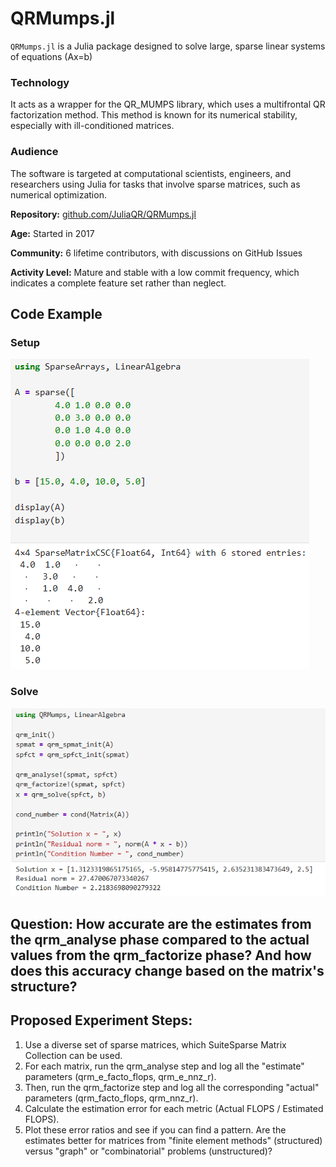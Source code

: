 # **QRMumps.jl**

`QRMumps.jl` is a Julia package designed to solve large, sparse linear systems of equations (Ax=b)

### **Technology**

It acts as a wrapper for the QR\_MUMPS library, which uses a multifrontal QR factorization method. This method is known for its numerical stability, especially with ill-conditioned matrices.

### **Audience**

The software is targeted at computational scientists, engineers, and researchers using Julia for tasks that involve sparse matrices, such as numerical optimization.

**Repository:** [github.com/JuliaQR/QRMumps.jl](https://www.google.com/search?q=https://github.com/JuliaQR/QRMumps.jl)

**Age:** Started in 2017

**Community:** 6 lifetime contributors, with discussions on GitHub Issues

**Activity Level:** Mature and stable with a low commit frequency, which indicates a complete feature set rather than neglect.

## **Code Example**

### **Setup**

![Screenshot of setup code](img/setup.png)

### **Solve**

![Screenshot of solution code](img/solution.png)

## **Question:** How accurate are the estimates from the qrm\_analyse phase compared to the actual values from the qrm\_factorize phase? And how does this accuracy change based on the matrix's structure?

## **Proposed Experiment Steps:** 

1. Use a diverse set of sparse matrices, which SuiteSparse Matrix Collection can be used.  
2. For each matrix, run the qrm\_analyse step and log all the "estimate" parameters (qrm\_e\_facto\_flops, qrm\_e\_nnz\_r).  
3. Then, run the qrm\_factorize step and log all the corresponding "actual" parameters (qrm\_facto\_flops, qrm\_nnz\_r).  
4. Calculate the estimation error for each metric (Actual FLOPS / Estimated FLOPS).  
5. Plot these error ratios and see if you can find a pattern. Are the estimates better for matrices from "finite element methods" (structured) versus "graph" or "combinatorial" problems (unstructured)?
